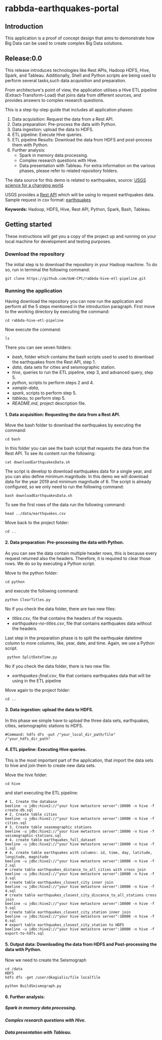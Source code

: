 # rabbda-earthquakes-portal

## Introduction
This application is a proof of concept design that aims to demonstrate how Big Data can be used to create complex Big Data solutions.

## Release:0.0
This release introduces technologies like Rest APIs, Hadoop HDFS, Hive, Spark, and Tableau.
Additionally, Shell and Python scripts are being used to perform several tasks,such data acquisition and preparation.

From architecture's point of view, the application utilises a Hive ETL pipeline (Extract-Transform-Load) that joins data
from different sources, and provides answers to complex research questions.

This is a step-by-step guide that includes all application phases:
 1. Data acquisition: Request the data from a Rest API.
 2. Data preparation: Pre-process the data with Python.
 3. Data ingestion: upload the data to HDFS.
 4. ETL pipeline: Execute Hive queries.
 5. ETL pipeline Results: Download the data from HDFS and post-process them with Python.
 6. Further analysis:
    * Spark in memory data processing.
    * Complex research questions with Hive.
    * Data presentation with Tableau.
For extra information on the various phases, please refer to related repository folders.


The data source for this demo is related to earthquakes, source: [USGS science for a changing world](https://earthquake.usgs.gov).

USGS provides a [Rest API](https://earthquake.usgs.gov/fdsnws/event/1/) which will be using to request earthquakes data.
Sample request in csv format: [earthquakes](https://earthquake.usgs.gov/fdsnws/event/1/query?format=csv&starttime=2020-02-18T00:00:00.000Z&endtime=2020-02-19T00:00:00.000)

 __Keywords:__ Hadoop, HDFS, Hive, Rest API, Python, Spark, Bash, Tableau.


 ## Getting started
 These instructions will get you a copy of the project up and running on your local machine for development and testing purposes.

 ### Download the repository
 The initial step is to download the repository in your Hadoop machine. To do so, run in terminal the following command:
 ```
 git clone https://github.com/UoW-CPC/rabbda-hive-etl-pipeline.git
 ```

 ### Running the application
 Having download the repository you can now run the application and perform all the 5 steps mentioned in the introduction paragraph.
 First move to the working directory by executing the command:
 ```
 cd rabbda-hive-etl-pipeline
 ```
 Now execute the command:
 ```
 ls
 ```
 There you can see seven folders:
 * _bash_, folder which contains the bash scripts used to used to download the earthquakes from the Rest API, step 1.
 * _data_, data sets for cities and seismographic station.
 * _hive_, queries to run the ETL pipeline, step 3, and advanced query, step 5.
 * _python_, scripts to perform steps 2 and 4.
 * _sample-data_,
 * _spark_, scripts to perform step 5.
 * _tableau_, to perform step 5.
 * _README.md_, project description file.



 #### 1. Data acquisition: Requesting the data from a Rest API.

Move the bash folder to download the earthquakes by executing the command:

 ```
 cd bash
 ```
 In this folder you can see the bash script that requests the data from the Rest API. To see its content run the following:

 ```
 cat downloadEarthquakesData.sh
 ```

 The script is develop to download earthquakes data for a single year, and you can also define minimum magnitude.
 In this demo we will download data for the year 2019 and minimum magnitude of 6.
 The script is already configured, so we only need to run the following command:

 ```
 bash downloadEarthquakesData.sh
 ```
 To see the first rows of the data run the following command:
  ```
 head ../data/earthquakes.csv
 ```
 Move back to the project folder:
 ```
 cd ..
 ```
 #### 2. Data preparation: Pre-processing the data with Python.

 As you can see the data contain multiple header rows, this is because every request returned also the headers.
 Therefore, it is required to clear those rows. We do so by executing a Python script.

 Move to the python folder:
 ```
 cd python
 ```
 and execute the following command:
 ```
 python ClearTitles.py
 ```

 No if you check the data folder, there are two new files:
 * _titles.csv_, file that contains the headers of the requests.
 * _earthquakes-no-titles.csv_, file that contains earthquakes data without the headers.

 Last step in the preparation phase is to split the earthquake datetime  column to more columns, like, year, date, and time.
 Again, we use a Python script.

```
 python SplitDateTime.py
 ```

  No if you check the data folder, there is two new file:
  * _earthquakes-final.csv_, file that contains earthquakes data that will be using in the ETL pipeline

 Move again to the project folder:
 ```
 cd ..
 ```
 #### 3. Data ingestion: upload the data to HDFS.

 In this phase we simple have to upload the three data sets, earthquakes, cities, seismographic stations to HDFS.

 ```
#Command: hdfs dfs -put /"your_local_dir_path/file" /"your_hdfs_dir_path"
 ```

 #### 4. ETL pipeline: Executing Hive queries.

 This is the most important part of the application, that import the data sets to hive and join them to create new data sets.

 Move the hive folder:
 ```
 cd hive
 ```
 and start executing the ETL pipeline:
 ```
 # 1. Create the database
 beeline -u jdbc:hive2://"your hive metastore server":10000 -n hive -f create-db.sql
 # 2. Create table cities
 beeline -u jdbc:hive2://"your hive metastore server":10000 -n hive -f cities.sql
 # 3. Create table seasmographic stations
 beeline -u jdbc:hive2://"your hive metastore server":10000 -n hive -f seismographic-stations.sql
 # 4. create table earthquakes_full_dataset
 beeline -u jdbc:hive2://"your hive metastore server":10000 -n hive -f 1.sql
 # 4. create table earthquakes with columns: id, time, day, latitude, longitude, magnitude
 beeline -u jdbc:hive2://"your hive metastore server":10000 -n hive -f 2.sql
 # create table earthquakes_distance_to_all_cities with cross join
 beeline -u jdbc:hive2://"your hive metastore server":10000 -n hive -f 3.sql
 # create table earthquakes_closest_city inner join
 beeline -u jdbc:hive2://"your hive metastore server":10000 -n hive -f 4.sql
 # create table earthquakes_closest_city_discance_to_all_stations cross join
 beeline -u jdbc:hive2://"your hive metastore server":10000 -n hive -f 5.sql
 # create table earthquakes_closest_city_station inner join
 beeline -u jdbc:hive2://"your hive metastore server":10000 -n hive -f 6.sql
 # export table earthquakes_closest_city_station to HDFS
 beeline -u jdbc:hive2://"your hive metastore server":10000 -n hive -f export-to-hdfs.sql
 ```

 #### 5. Output data: Downloading the data from HDFS and Post-processing the data with Python.

 Now we need to create the Seismograph
 ```
 cd /data
 HDFS
 hdfs dfs -get /user/dkagialis/file localfile
 ```

 ```
 python BuildSeismograph.py
 ```
 ####  6. Further analysis:
 ##### Spark in memory data processing.


 ##### Complex research questions with Hive.
 ##### Data presentation with Tableau.

